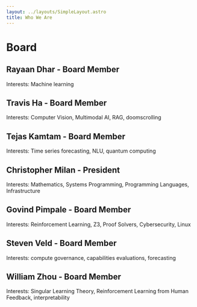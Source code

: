 ```yaml
---
layout: ../layouts/SimpleLayout.astro
title: Who We Are
---
```


# Board

## Rayaan Dhar - Board Member

Interests: Machine learning

## Travis Ha - Board Member

Interests: Computer Vision, Multimodal AI, RAG, doomscrolling

## Tejas Kamtam - Board Member

Interests: Time series forecasting, NLU, quantum computing

## Christopher Milan - President

Interests: Mathematics, Systems Programming, Programming Languages, Infrastructure

## Govind Pimpale - Board Member

Interests: Reinforcement Learning, Z3, Proof Solvers, Cybersecurity, Linux

## Steven Veld - Board Member

Interests: compute governance, capabilities evaluations, forecasting

## William Zhou - Board Member

Interests: Singular Learning Theory, Reinforcement Learning from Human Feedback, interpretability
